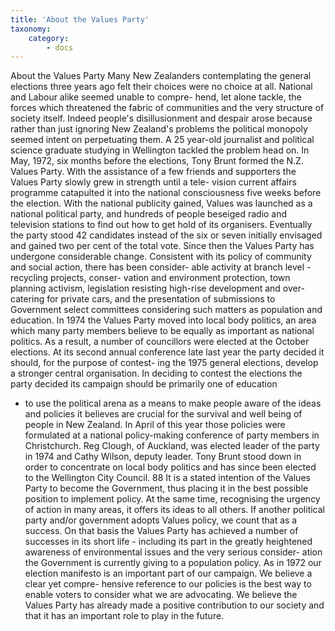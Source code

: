 ```yaml
---
title: 'About the Values Party'
taxonomy:
    category:
        - docs
---
```


About the Values Party
Many
 New
 Zealanders
 contemplating
 the
 general
elections three years ago felt their choices were no
choice at all.
National and Labour alike seemed unable to compre-
hend, let alone tackle, the forces which threatened
 the
fabric of communities and the very structure of society
itself.
Indeed people's disillusionment
 and despair arose
because
 rather
 than
 just
 ignoring
 New
 Zealand's
problems the political monopoly seemed
 intent
 on
perpetuating them.
A 25 year-old journalist and political science
graduate studying in Wellington tackled the problem
head on. In May, 1972, six months before the elections,
Tony Brunt formed the N.Z. Values Party.
With the assistance
 of a few friends
 and supporters
the Values Party slowly grew in strength until a tele-
vision current affairs programme catapulted it into the
national consciousness five weeks before the election.
With the national publicity gained, Values was
launched as a national political party, and hundreds of
people beseiged radio and television stations to find
out how to get hold of its organisers.
 Eventually the
party stood 42 candidates
 instead of the six or seven
initially envisaged and gained two per cent of the total
vote.
Since then the Values Party has undergone
considerable change. Consistent with its policy of
community and social action, there has been consider-
able activity at branch level - recycling projects, conser-
vation and environment protection, town planning
activism, legislation resisting high-rise development
and over-catering
 for private
 cars, and the
presentation of submissions to Government select
committees considering
 such matters
 as population
and education.
In 1974 the Values Party moved into local body
politics, an area which many party members believe to
be equally as important as national politics. As a result,
a number of councillors were elected at the October
elections. At its second annual conference late last year
the party decided it should, for the purpose of contest-
ing the
 1975
 general
 elections,
 develop
 a stronger
central organisation.
 In deciding to contest the
elections the party decided its campaign should be
primarily one of education
 - to use the political arena
 as
a means to make people aware of the ideas and policies
it believes
 are crucial for the survival
 and well being of
people in New Zealand. In April of this year those
policies were formulated at a national policy-making
conference of party members in Christchurch. Reg
Clough, of Auckland, was elected leader of the party in
1974 and Cathy Wilson, deputy leader. Tony Brunt
stood
 down
 in order
 to concentrate
 on
 local
 body
politics and has since been elected to the Wellington
City Council.
88
It is a stated intention of the Values Party to become
the Government, thus placing it in the best possible
position
 to
 implement
 policy.
 At
 the
 same
 time,
recognising the urgency of action in many areas, it
offers its ideas to all others.
 If another political party
and/or
 government
 adopts
 Values policy, we count
that as a success. On that basis the Values Party has
achieved a number of successes in its short life -
including its part in the greatly heightened awareness
of environmental issues and the very serious consider-
ation the Government
 is currently giving to a
population
 policy.
As in 1972 our election manifesto is an important
part of our campaign. We believe a clear yet compre-
hensive reference to our policies is the best way to
enable voters to consider what we are advocating. We
believe the Values Party has already made a positive
contribution to our society and that it has an important
role to play in the future.